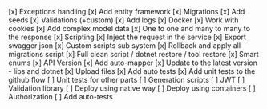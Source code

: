 [x] Exceptions handling
[x] Add entity framework
[x] Migrations
[x] Add seeds
[x] Validations (+custom)
[x] Add logs
[x] Docker
[x] Work with cookies
[x] Add complex model data
[x] One to one and many to many to the response
[x] Scripting
[x] Inject the request in the service
[x] Export swagger json
[x] Custom scripts sub system
[x] Rollback and apply all migrations script
[x] Full clean script / dotnet restore / tool restore
[x] Smart enums
[x] API Version
[x] Add auto-mapper
[x] Update to the latest version - libs and dotnet
[x] Upload files
[x] Add auto tests
[x] Add unit tests to the github flow
[ ] Unit tests for other parts
[ ] Generation scripts
[ ] JWT
[ ] Validation library
[ ] Deploy using native way
[ ] Deploy using containers
[ ] Authorization
[ ] Add auto-tests